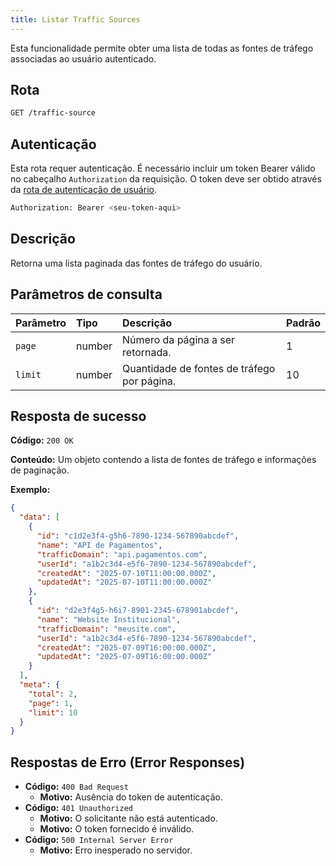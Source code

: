 ```yaml
---
title: Listar Traffic Sources
---
```


Esta funcionalidade permite obter uma lista de todas as fontes de tráfego associadas ao usuário autenticado.

## Rota

```bash
GET /traffic-source
```

## Autenticação

Esta rota requer autenticação. É necessário incluir um token Bearer válido no cabeçalho `Authorization` da requisição. O token deve ser obtido através da [rota de autenticação de usuário](/user/authuser/).

```bash
Authorization: Bearer <seu-token-aqui>
```

## Descrição

Retorna uma lista paginada das fontes de tráfego do usuário.

## Parâmetros de consulta

| Parâmetro | Tipo   | Descrição                                   | Padrão |
| :-------- | :----- | :------------------------------------------ | :----- |
| `page`    | number | Número da página a ser retornada.           | 1      |
| `limit`   | number | Quantidade de fontes de tráfego por página. | 10     |

## Resposta de sucesso

**Código:** `200 OK`

**Conteúdo:** Um objeto contendo a lista de fontes de tráfego e informações de paginação.

**Exemplo:**

```json
{
  "data": [
    {
      "id": "c1d2e3f4-g5h6-7890-1234-567890abcdef",
      "name": "API de Pagamentos",
      "trafficDomain": "api.pagamentos.com",
      "userId": "a1b2c3d4-e5f6-7890-1234-567890abcdef",
      "createdAt": "2025-07-10T11:00:00.000Z",
      "updatedAt": "2025-07-10T11:00:00.000Z"
    },
    {
      "id": "d2e3f4g5-h6i7-8901-2345-678901abcdef",
      "name": "Website Institucional",
      "trafficDomain": "meusite.com",
      "userId": "a1b2c3d4-e5f6-7890-1234-567890abcdef",
      "createdAt": "2025-07-09T16:00:00.000Z",
      "updatedAt": "2025-07-09T16:00:00.000Z"
    }
  ],
  "meta": {
    "total": 2,
    "page": 1,
    "limit": 10
  }
}
```

## Respostas de Erro (Error Responses)

- **Código:** `400 Bad Request`
  - **Motivo:** Ausência do token de autenticação.
- **Código:** `401 Unauthorized`
  - **Motivo:** O solicitante não está autenticado.
  - **Motivo:** O token fornecido é inválido.
- **Código:** `500 Internal Server Error`
  - **Motivo:** Erro inesperado no servidor.

